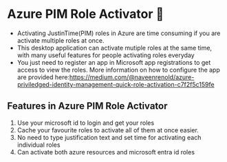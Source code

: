 # Azure PIM Role Activator 🔑

* Activating JustinTime(PIM) roles in Azure are time consuming if you are activate multiple roles at once.
* This desktop application can activate mutiple roles at the same time, with many useful features for people activating roles everyday
* You just need to register an app in Microsoft app registrations to get access to view the roles. More information on how to configure the app are provided here:https://medium.com/@naveenrenold/azure-priviledged-identity-management-quick-role-activation-c7f2f5c159fe

## Features in Azure PIM Role Activator

1. Use your microsoft id to login and get your roles
2. Cache your favourite roles to activate all of them at once easier.
3. No need to type justification text and set time for activating each individual roles
4. Can activate both azure resources and microsoft entra id roles
